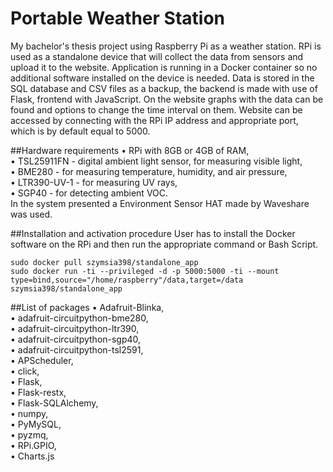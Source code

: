 # Portable Weather Station
My bachelor's thesis project using Raspberry Pi as a weather station.  RPi is used as a standalone device that will collect the data from sensors and upload it to the website. Application is running in a Docker container so no additional software installed on the device is needed. Data is stored in the SQL database and CSV files as a backup, the backend is made with use of Flask, frontend with JavaScript. On the website graphs with the data can be found and options to change the time interval on them. Website can be accessed by connecting with the RPi IP address and appropriate port, which is by default equal to 5000.

##Hardware requirements
• RPi with 8GB or 4GB of RAM, <br />
• TSL25911FN - digital ambient light sensor, for measuring visible light, <br />
• BME280 - for measuring temperature, humidity, and air pressure, <br />
• LTR390-UV-1 - for measuring UV rays, <br />
• SGP40 - for detecting ambient VOC. <br />
In the system presented a Environment Sensor HAT made by Waveshare was used. <br />

##Installation and activation procedure
User has to install the Docker software on the RPi and then run the appropriate command or Bash Script.
```
sudo docker pull szymsia398/standalone_app
sudo docker run -ti --privileged -d -p 5000:5000 -ti --mount type=bind,source="/home/raspberry"/data,target=/data szymsia398/standalone_app
```

##List of packages
• Adafruit-Blinka, <br />
• adafruit-circuitpython-bme280, <br />
• adafruit-circuitpython-ltr390, <br />
• adafruit-circuitpython-sgp40, <br /> 
• adafruit-circuitpython-tsl2591, <br />
• APScheduler, <br />
• click, <br />
• Flask, <br />
• Flask-restx, <br />
• Flask-SQLAlchemy, <br />
• numpy, <br />
• PyMySQL, <br />
• pyzmq, <br />
• RPi.GPIO, <br />
• Charts.js
